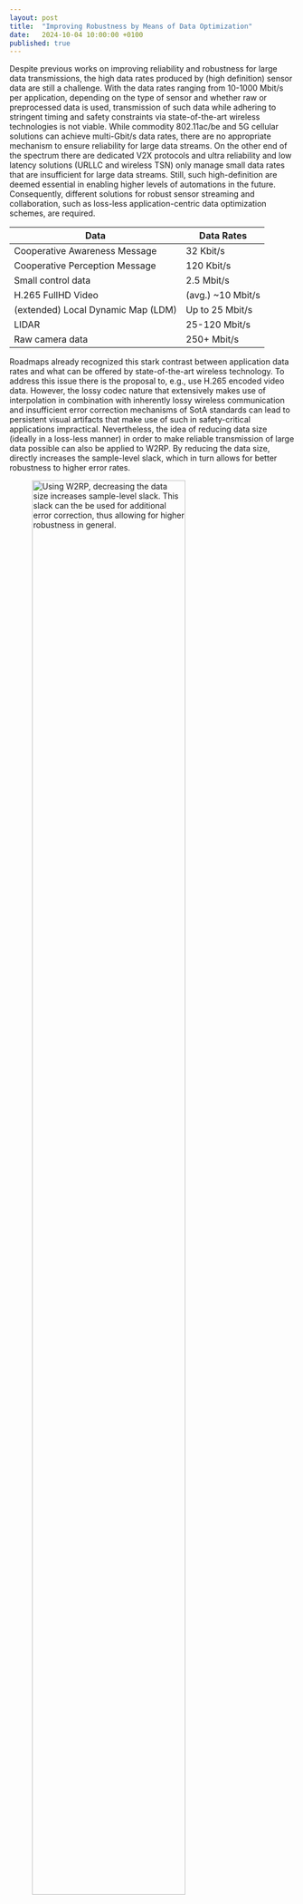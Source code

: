 ```yaml
---
layout: post
title:  "Improving Robustness by Means of Data Optimization"
date:   2024-10-04 10:00:00 +0100
published: true
---
```


Despite previous works on improving reliability and robustness for large data transmissions, the high data rates produced by (high definition) sensor data are still a challenge. With the data rates ranging from 10-1000 Mbit/s per application, depending on the type of sensor and whether raw or preprocessed data is used, transmission of such data while adhering to stringent timing and safety constraints via state-of-the-art wireless technologies is not viable. While commodity 802.11ac/be and 5G cellular solutions can achieve multi-Gbit/s data rates, there are no appropriate mechanism to ensure reliability for large data streams. On the other end of the spectrum there are dedicated V2X protocols and ultra reliability and low latency solutions (URLLC and wireless TSN) only manage small data rates that are insufficient for large data streams. Still, such high-definition are deemed essential in enabling higher levels of automations in the future. Consequently, different solutions for robust sensor streaming and collaboration, such as loss-less application-centric data optimization schemes, are required.  <!--end_excerpt-->

| Data                               | Data Rates        |
| ---------------------------------- | ----------------- |
| Cooperative Awareness Message      | 32 Kbit/s         |
| Cooperative Perception Message     | 120 Kbit/s        |
| Small control data                 | 2.5 Mbit/s        |
| H.265 FullHD Video                 | (avg.) ~10 Mbit/s |
| (extended) Local Dynamic Map (LDM) | Up to 25 Mbit/s   |
| LIDAR                              | 25-120 Mbit/s     |
| Raw camera data                    | 250+ Mbit/s       |


Roadmaps already recognized this stark contrast between application data rates and what can be offered by state-of-the-art wireless technology. To address this issue there is the proposal to, e.g., use H.265 encoded video data. However, the lossy codec nature that extensively makes use of interpolation in combination with inherently lossy wireless communication and insufficient error correction mechanisms of SotA standards can lead to persistent visual artifacts that make use of such in safety-critical applications impractical. Nevertheless, the idea of reducing data size (ideally in a loss-less manner) in order to make reliable transmission of large data possible can also be applied to W2RP. By reducing the data size, directly increases the sample-level slack, which in turn allows for better robustness to higher error rates.

<div class="figure">
<figure>
<img style="width:80%;" src="{{site.baseurl}}/robustness/figures/04_slackIncrease.png" alt="Using W2RP, decreasing the data size increases sample-level slack. This slack can the be used for additional error correction, thus allowing for higher robustness in general."/>
<figcaption>Figure 1: Using W2RP, decreasing the data size increases sample-level slack. This slack can the be used for additional error correction, thus allowing for higher robustness in general.</figcaption>
</figure>
</div>

To determine how lossless data optimization can be achieved multiple real-world camera datasets ([DVS](https://ziyang.eecs.umich.edu/tools.html) and [A2D2](https://www.a2d2.audi/a2d2/en.html) dataset) have been analyzed. The DVS dataset comprises a feed from a static infrastructure camera. Looking at two consecutive frame it seems like not much changes. In depth analysis confirms this assumption, with differences typically being distributed across 20-50% of the image only. Consequently, using incremental updates could drastically reduce the data rate in a lossless manner.

<div class="figure">
<figure>
<img style="width:80%;" src="{{site.baseurl}}/robustness/figures/04_dvs.png" alt="Differences between two consecutive frames of a static infrastructure camera covering an intersection."/>
<figcaption>Figure 2: Differences between two consecutive frames of a static infrastructure camera covering an intersection. Given the static nature of the camera, only parts of the image change.</figcaption>
</figure>
</div>

In contrast, using the same approach for a camera mounted to a vehicle would not be advantageous, as basically all parts of an image change marginally for each frame. As such, different means of data optimization are needed.

<div class="figure">
<figure>
<img style="width:80%;" src="{{site.baseurl}}/robustness/figures/04_a2d2.png" alt="Differences between two consecutive frames of a camera mounted to a moving vehicle."/>
<figcaption>Figure 3: Differences between two consecutive frames of a camera mounted to a moving vehicle. Changes are always distributed across the whole image.</figcaption>
</figure>
</div>

Instead, clues from the perception pipeline of the [Autoware](https://autoware.org/) software stack showed perception often relying on certain "*Regions of Interest*" (RoIs) that only cover small portions of an image, e.g. a traffic light or sign. Thus, only transmitting these RoIs can drastically reduce data size in order to increase slack.

<div class="figure">
<figure>
<img style="width:80%;" src="{{site.baseurl}}/robustness/figures/04_roi.png" alt="Regions of Interest (RoIs) in a capture from the Autoware simulator."/>
<figcaption>Figure 4: Regions of Interest (RoIs) in a capture from the Autoware simulator. The RoI size is only a fraction of the original size at a maximum of 13KB compared to the 2.76MB of the original camera image.</figcaption>
</figure>
</div>

Most notably, there is no single solution that can be applied to all use cases. Instead, the most useful optimization approach is highly dependent on the specific use case, sensor and data configuration.

Low-overhead mechanisms to allowing handling of both incremental updates and RoI have been added to W2RP. A visual representation can be found in Figure 5.

<div class="figure">
<figure>
<img style="width:80%;" src="{{site.baseurl}}/robustness/figures/04_mechanisms.png" alt="Incremental update mechanism and means to transmit RoIs via W2RP."/>
<figcaption>Figure 5: Schematic visualization of the incremental update mechanism and means to transmit RoIs via W2RP.</figcaption>
</figure>
</div>

Simulations (cf. Figure 6) as well as physical experiments highlight the effectiveness of either mechanisms in improving robustness (increasing capability to cope with higher error rates) for their corresponding use case. Again, as shown in previous works, packet-level backward error correction (BEC) as used in 802.11 and cellular wireless standards is not up to the task, failing to enable robust sample exchange. Furthermore, the results highlight that there is no single solution, instead the most robust mechanism is highly data and use case dependent. 

<div class="figure">
<figure>
<img style="width:80%;" src="{{site.baseurl}}/robustness/figures/04_results.png" alt="Simulation results for incremental update and RoI mechanisms in thwo different scenarios."/>
<figcaption>Figure 6: Simulation results for incremental update and RoI mechanisms in thwo different scenarios. Depending on the use case and the data, different mechanisms lead to optimal robustness. There is no single solution.</figcaption>
</figure>
</div>

More details on the proposed mechanism, experiments and results can be found in the corresponding [paper]() (link TBD).
